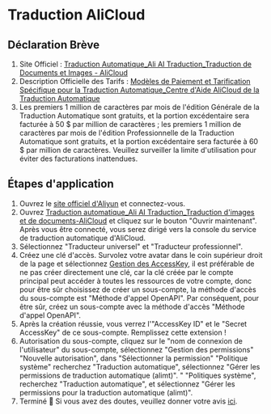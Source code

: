 # Traduction AliCloud

## Déclaration Brève

1. Site Officiel : [Traduction Automatique_Ali AI Traduction_Traduction de Documents et Images - AliCloud](https://www.aliyun.com/product/ai/alimt)
2. Description Officielle des Tarifs : [Modèles de Paiement et Tarification Spécifique pour la Traduction Automatique_Centre d'Aide AliCloud de la Traduction Automatique](https://help.aliyun.com/document_detail/197134.html)
3. Les premiers 1 million de caractères par mois de l'édition Générale de la Traduction Automatique sont gratuits, et la portion excédentaire sera facturée à 50 $ par million de caractères ; les premiers 1 million de caractères par mois de l'édition Professionnelle de la Traduction Automatique sont gratuits, et la portion excédentaire sera facturée à 60 $ par million de caractères. Veuillez surveiller la limite d'utilisation pour éviter des facturations inattendues.

## Étapes d'application

1. Ouvrez le [site officiel d'Aliyun](https://www.aliyun.com/) et connectez-vous.
2. Ouvrez [Traduction automatique_Ali AI Traduction_Traduction d'images et de documents-AliCloud](https://www.aliyun.com/product/ai/alimt) et cliquez sur le bouton "Ouvrir maintenant". Après vous être connecté, vous serez dirigé vers la console du service de traduction automatique d'AliCloud.
3. Sélectionnez "Traducteur universel" et "Traducteur professionnel".
4. Créez une clé d'accès. Survolez votre avatar dans le coin supérieur droit de la page et sélectionnez [Gestion des AccessKey](https://ram.console.aliyun.com/manage/ak), il est préférable de ne pas créer directement une clé, car la clé créée par le compte principal peut accéder à toutes les ressources de votre compte, donc pour être sûr choisissez de créer un sous-compte, la méthode d'accès du sous-compte est "Méthode d'appel OpenAPI". Par conséquent, pour être sûr, créez un sous-compte avec la méthode d'accès "Méthode d'appel OpenAPI".
5. Après la création réussie, vous verrez l'"AccessKey ID" et le "Secret AccessKey" de ce sous-compte. Remplissez cette extension !
6. Autorisation du sous-compte, cliquez sur le "nom de connexion de l'utilisateur" du sous-compte, sélectionnez "Gestion des permissions" "Nouvelle autorisation", dans "Sélectionner la permission" "Politique système" recherchez "Traduction automatique", sélectionnez "Gérer les permissions de traduction automatique (alimt)". " "Politiques système", recherchez "Traduction automatique", et sélectionnez "Gérer les permissions pour la traduction automatique (alimt)".
7. Terminé 🎉 Si vous avez des doutes, veuillez donner votre avis [ici](https://github.com/immersive-translate/immersive-translate/issues/137).